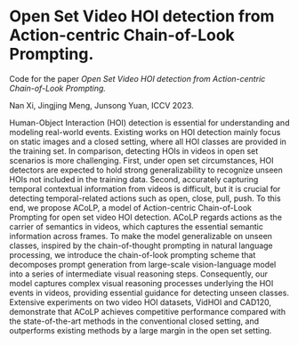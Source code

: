 # Open Set Video HOI detection from Action-centric Chain-of-Look Prompting.


Code for the paper *Open Set Video HOI detection from Action-centric Chain-of-Look Prompting.* 

[Paper Link]: (https://openaccess.thecvf.com/content/ICCV2023/papers/Xi_Open_Set_Video_HOI_detection_from_Action-Centric_Chain-of-Look_Prompting_ICCV_2023_paper.pdf)

Nan Xi, Jingjing Meng, Junsong Yuan, ICCV 2023.

Human-Object Interaction (HOI) detection is essential for understanding and modeling real-world events. Existing works on HOI detection mainly focus on static images and a closed setting, where all HOI classes are provided in the training set. In comparison, detecting HOIs in videos in open set scenarios is more challenging. First, under open set circumstances, HOI detectors are expected to hold strong generalizability to recognize unseen HOIs not included in the training data. Second, accurately capturing temporal contextual information from videos is difficult, but it is crucial for detecting temporal-related actions such as open, close, pull, push. To this end, we propose ACoLP, a model of Action-centric Chain-of-Look Prompting for open set video HOI detection. ACoLP regards actions as the carrier of semantics in videos, which captures the essential semantic information across frames. To make the model generalizable on unseen classes, inspired by the chain-of-thought prompting in natural language processing, we introduce the chain-of-look prompting scheme that decomposes prompt generation from large-scale vision-language model into a series of intermediate visual reasoning steps. Consequently, our model captures complex visual reasoning processes underlying the HOI events in videos, providing essential guidance for detecting unseen classes. Extensive experiments on two video HOI datasets, VidHOI and CAD120, demonstrate that ACoLP achieves competitive performance compared with the state-of-the-art methods in the conventional closed setting, and outperforms existing methods by a large margin in the open set setting.

